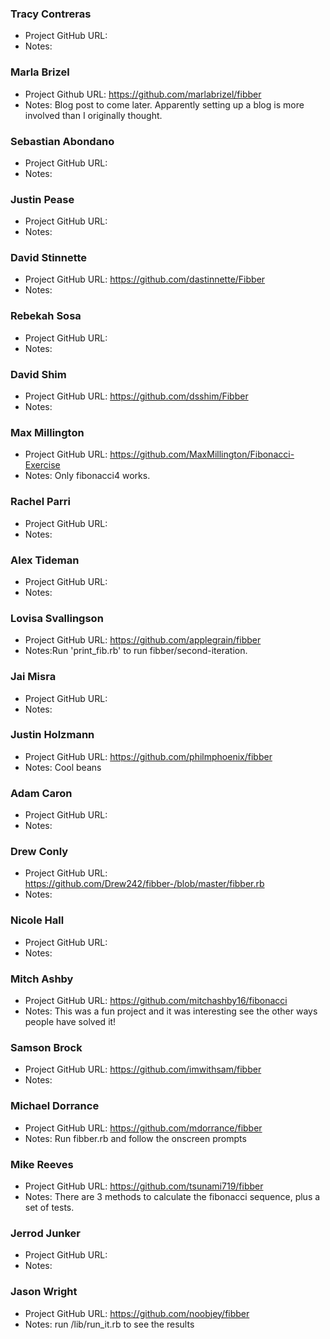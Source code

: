 ### Tracy Contreras
* Project GitHub URL: 
* Notes:

### Marla Brizel
* Project Github URL: https://github.com/marlabrizel/fibber
* Notes: Blog post to come later. Apparently setting up a blog is more involved than I originally thought.

### Sebastian Abondano
* Project GitHub URL: 
* Notes:

### Justin Pease
* Project GitHub URL: 
* Notes:

### David Stinnette
* Project GitHub URL: https://github.com/dastinnette/Fibber
* Notes:

### Rebekah Sosa
* Project GitHub URL: 
* Notes:
 
### David Shim
* Project GitHub URL: https://github.com/dsshim/Fibber
* Notes:

### Max Millington
* Project GitHub URL: https://github.com/MaxMillington/Fibonacci-Exercise
* Notes: Only fibonacci4 works. 

### Rachel Parri
* Project GitHub URL: 
* Notes:

### Alex Tideman
* Project GitHub URL: 
* Notes:

### Lovisa Svallingson
* Project GitHub URL: https://github.com/applegrain/fibber
* Notes:Run 'print_fib.rb' to run fibber/second-iteration.  

### Jai Misra
* Project GitHub URL: 
* Notes:

### Justin Holzmann
* Project GitHub URL: https://github.com/philmphoenix/fibber
* Notes: Cool beans

### Adam Caron
* Project GitHub URL: 
* Notes:

### Drew Conly
* Project GitHub URL: https://github.com/Drew242/fibber-/blob/master/fibber.rb
* Notes:

### Nicole Hall
* Project GitHub URL: 
* Notes:

### Mitch Ashby
* Project GitHub URL: https://github.com/mitchashby16/fibonacci
* Notes: This was a fun project and it was interesting see the other ways people have solved it!

### Samson Brock
* Project GitHub URL: https://github.com/imwithsam/fibber
* Notes:

### Michael Dorrance
* Project GitHub URL: https://github.com/mdorrance/fibber
* Notes: Run fibber.rb and follow the onscreen prompts

### Mike Reeves
* Project GitHub URL: https://github.com/tsunami719/fibber
* Notes: There are 3 methods to calculate the fibonacci sequence, plus a set of tests.

### Jerrod Junker
* Project GitHub URL: 
* Notes:

### Jason Wright
* Project GitHub URL: https://github.com/noobjey/fibber
* Notes: run /lib/run_it.rb to see the results

